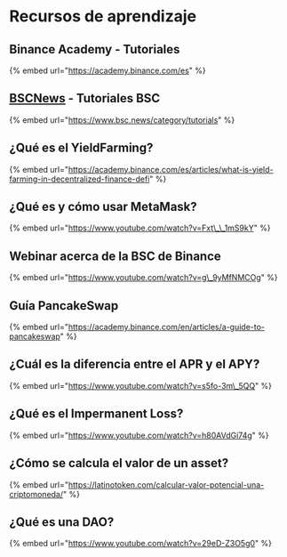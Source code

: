 # Recursos de aprendizaje

## Binance Academy - Tutoriales

{% embed url="https://academy.binance.com/es" %}

## [BSCNews](https://www.bsc.news/category/tutorials) - Tutoriales BSC

{% embed url="https://www.bsc.news/category/tutorials" %}

## ¿Qué es el YieldFarming?

{% embed url="https://academy.binance.com/es/articles/what-is-yield-farming-in-decentralized-finance-defi" %}

## ¿Qué es y cómo usar MetaMask?

{% embed url="https://www.youtube.com/watch?v=Fxt\_\_1mS9kY" %}

## Webinar acerca de la BSC de Binance

{% embed url="https://www.youtube.com/watch?v=g\_9yMfNMCOg" %}

## Guía PancakeSwap

{% embed url="https://academy.binance.com/en/articles/a-guide-to-pancakeswap" %}

## ¿Cuál es la diferencia entre el APR y el APY?

{% embed url="https://www.youtube.com/watch?v=s5fo-3m\_5QQ" %}

## ¿Qué es el Impermanent Loss?

{% embed url="https://www.youtube.com/watch?v=h80AVdGi74g" %}

## ¿Cómo se calcula el valor de un asset?

{% embed url="https://latinotoken.com/calcular-valor-potencial-una-criptomoneda/" %}

## ¿Qué es una DAO?

{% embed url="https://www.youtube.com/watch?v=29eD-Z3O5g0" %}





